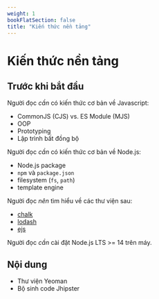 ```yaml
---
weight: 1
bookFlatSection: false
title: "Kiến thức nền tảng"
---
```


# Kiến thức nền tảng

## Trước khi bắt đầu

Người đọc _cần_ có kiến thức cơ bản về Javascript:

- CommonJS (CJS) vs. ES Module (MJS)
- OOP
- Prototyping
- Lập trình bất đồng bộ

Người đọc _cần_ có kiến thức cơ bản về Node.js:

- Node.js package
- `npm` và `package.json`
- filesystem (`fs`, `path`)
- template engine

Người đọc _nên_ tìm hiểu về các thư viện sau:

- [chalk](https://github.com/chalk/chalk)
- [lodash](https://lodash.com/)
- [ejs](https://ejs.co/)

Người đọc _cần_ cài đặt Node.js LTS >= 14 trên máy.

## Nội dung

- Thư viện Yeoman
- Bộ sinh code Jhipster
